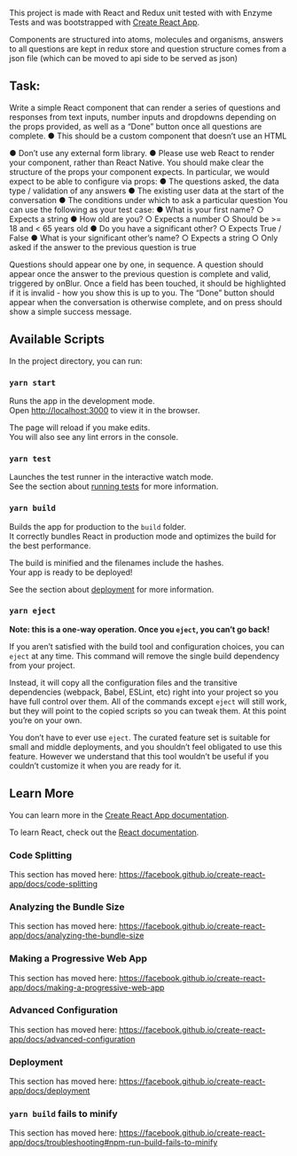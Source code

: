 This project is made with React and Redux unit tested with with Enzyme Tests and was bootstrapped with [Create React App](https://github.com/facebook/create-react-app).

Components are structured into atoms, molecules and organisms, answers to all questions are kept in redux store and question structure comes from a json file (which can be moved to api side to be served as json)

## Task: 
Write a simple React component that can render a series of questions and responses
from text inputs, number inputs and dropdowns depending on the props provided, as well as a
“Done” button once all questions are complete.
● This should be a custom component that doesn’t use an HTML <form>
● Don’t use any external form library.
● Please use web React to render your component, rather than React Native.
You should make clear the structure of the props your component expects. In particular, we
would expect to be able to configure via props:
● The questions asked, the data type / validation of any answers
● The existing user data at the start of the conversation
● The conditions under which to ask a particular question
You can use the following as your test case:
● What is your first name?
○ Expects a string
● How old are you?
○ Expects a number
○ Should be >= 18 and < 65 years old
● Do you have a significant other?
○ Expects True / False
● What is your significant other’s name?
○ Expects a string
○ Only asked if the answer to the previous question is true

Questions should appear one by one, in sequence. A question should appear once the answer to
the previous question is complete and valid, triggered by onBlur. Once a field has been touched,
it should be highlighted if it is invalid - how you show this is up to you.
The “Done” button should appear when the conversation is otherwise complete, and on press
should show a simple success message.

## Available Scripts

In the project directory, you can run:

### `yarn start`

Runs the app in the development mode.<br />
Open [http://localhost:3000](http://localhost:3000) to view it in the browser.

The page will reload if you make edits.<br />
You will also see any lint errors in the console.

### `yarn test`

Launches the test runner in the interactive watch mode.<br />
See the section about [running tests](https://facebook.github.io/create-react-app/docs/running-tests) for more information.

### `yarn build`

Builds the app for production to the `build` folder.<br />
It correctly bundles React in production mode and optimizes the build for the best performance.

The build is minified and the filenames include the hashes.<br />
Your app is ready to be deployed!

See the section about [deployment](https://facebook.github.io/create-react-app/docs/deployment) for more information.

### `yarn eject`

**Note: this is a one-way operation. Once you `eject`, you can’t go back!**

If you aren’t satisfied with the build tool and configuration choices, you can `eject` at any time. This command will remove the single build dependency from your project.

Instead, it will copy all the configuration files and the transitive dependencies (webpack, Babel, ESLint, etc) right into your project so you have full control over them. All of the commands except `eject` will still work, but they will point to the copied scripts so you can tweak them. At this point you’re on your own.

You don’t have to ever use `eject`. The curated feature set is suitable for small and middle deployments, and you shouldn’t feel obligated to use this feature. However we understand that this tool wouldn’t be useful if you couldn’t customize it when you are ready for it.

## Learn More

You can learn more in the [Create React App documentation](https://facebook.github.io/create-react-app/docs/getting-started).

To learn React, check out the [React documentation](https://reactjs.org/).

### Code Splitting

This section has moved here: https://facebook.github.io/create-react-app/docs/code-splitting

### Analyzing the Bundle Size

This section has moved here: https://facebook.github.io/create-react-app/docs/analyzing-the-bundle-size

### Making a Progressive Web App

This section has moved here: https://facebook.github.io/create-react-app/docs/making-a-progressive-web-app

### Advanced Configuration

This section has moved here: https://facebook.github.io/create-react-app/docs/advanced-configuration

### Deployment

This section has moved here: https://facebook.github.io/create-react-app/docs/deployment

### `yarn build` fails to minify

This section has moved here: https://facebook.github.io/create-react-app/docs/troubleshooting#npm-run-build-fails-to-minify
